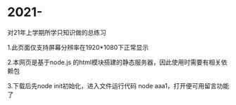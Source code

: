 # 2021-
对21年上学期所学只知识做的总练习

1.此页面仅支持屏幕分辨率在1920*1080下正常显示

2.本网页是基于node.js 的html模块搭建的静态服务器，因此使用时需要有相关依赖包

3.下载后先node init初始化，进入文件运行代码 node aaa1，打开便可用留言功能了
